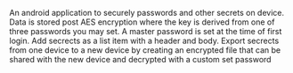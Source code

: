 An android application to securely passwords and other secrets on device. 
Data is stored post AES encryption where the key is derived from one of three passwords you may set.
A master password is set at the time of first login.
Add secrects as a list item with a header and body. 
Export secrects from one device to a new device by creating an encrypted file that can be shared with the new device and decrypted with a custom set password
